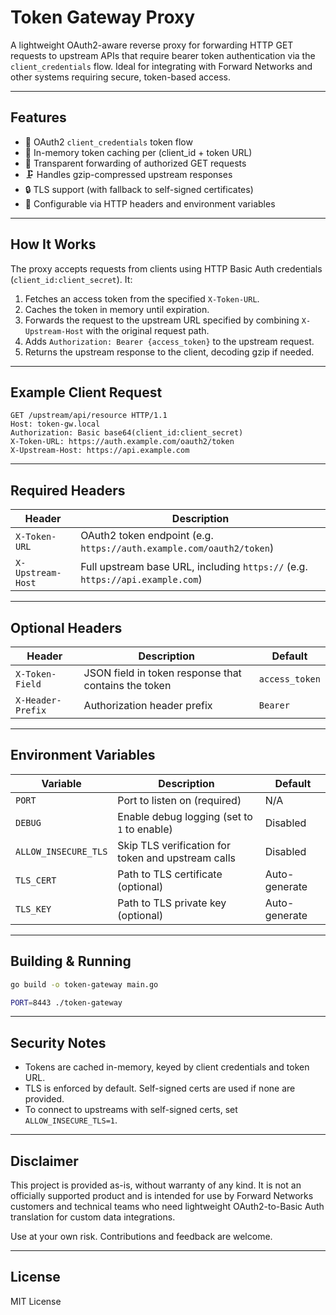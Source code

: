 # Token Gateway Proxy

A lightweight OAuth2-aware reverse proxy for forwarding HTTP GET requests to upstream APIs that require bearer token authentication via the `client_credentials` flow. Ideal for integrating with Forward Networks and other systems requiring secure, token-based access.

---

## Features

- 🔐 OAuth2 `client_credentials` token flow
- 🧠 In-memory token caching per (client_id + token URL)
- 🔄 Transparent forwarding of authorized GET requests
- 🗜️ Handles gzip-compressed upstream responses
- 🔒 TLS support (with fallback to self-signed certificates)
- 🔧 Configurable via HTTP headers and environment variables

---

## How It Works

The proxy accepts requests from clients using HTTP Basic Auth credentials (`client_id:client_secret`). It:

1. Fetches an access token from the specified `X-Token-URL`.
2. Caches the token in memory until expiration.
3. Forwards the request to the upstream URL specified by combining `X-Upstream-Host` with the original request path.
4. Adds `Authorization: Bearer {access_token}` to the upstream request.
5. Returns the upstream response to the client, decoding gzip if needed.

---

## Example Client Request

```http
GET /upstream/api/resource HTTP/1.1
Host: token-gw.local
Authorization: Basic base64(client_id:client_secret)
X-Token-URL: https://auth.example.com/oauth2/token
X-Upstream-Host: https://api.example.com
```

---

## Required Headers

| Header            | Description                                                                 |
|-------------------|-----------------------------------------------------------------------------|
| `X-Token-URL`     | OAuth2 token endpoint (e.g. `https://auth.example.com/oauth2/token`)        |
| `X-Upstream-Host` | Full upstream base URL, including `https://` (e.g. `https://api.example.com`) |

---

## Optional Headers

| Header              | Description                                                 | Default        |
|---------------------|-------------------------------------------------------------|----------------|
| `X-Token-Field`     | JSON field in token response that contains the token        | `access_token` |
| `X-Header-Prefix`   | Authorization header prefix                                 | `Bearer `      |

---

## Environment Variables

| Variable             | Description                                                  | Default       |
|----------------------|--------------------------------------------------------------|---------------|
| `PORT`               | Port to listen on (required)                                 | N/A           |
| `DEBUG`              | Enable debug logging (set to `1` to enable)                  | Disabled      |
| `ALLOW_INSECURE_TLS` | Skip TLS verification for token and upstream calls           | Disabled      |
| `TLS_CERT`           | Path to TLS certificate (optional)                           | Auto-generate |
| `TLS_KEY`            | Path to TLS private key (optional)                           | Auto-generate |

---

## Building & Running

```bash
go build -o token-gateway main.go

PORT=8443 ./token-gateway
```

---

## Security Notes

- Tokens are cached in-memory, keyed by client credentials and token URL.
- TLS is enforced by default. Self-signed certs are used if none are provided.
- To connect to upstreams with self-signed certs, set `ALLOW_INSECURE_TLS=1`.

---

## Disclaimer

This project is provided as-is, without warranty of any kind. It is not an officially supported product and is intended for use by Forward Networks customers and technical teams who need lightweight OAuth2-to-Basic Auth translation for custom data integrations.

Use at your own risk. Contributions and feedback are welcome.

---

## License

MIT License
